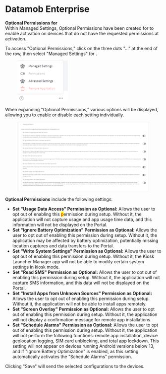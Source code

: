 # Datamob Enterprise

**Optional Permissions for**\
Within Managed Settings, Optional Permissions have been created for to enable activation on devices that do not have the requested permissions at activation.

To access "Optional Permissions," click on the three dots "..." at the end of the row, then select "Managed Settings" for .

<figure><img src="../../../../../.gitbook/assets/image (32).png" alt=""><figcaption></figcaption></figure>

When expanding "Optional Permissions," various options will be displayed, allowing you to enable or disable each setting individually.

<figure><img src="../../../../../.gitbook/assets/image (31).png" alt=""><figcaption></figcaption></figure>

**Optional Permissions** include the following settings:

* **Set "Usage Data Access" Permission as Optional:** Allows the user to opt out of enabling this <mark style="color:red;">p</mark>ermission during setup. Without it, the application will not capture usage and app usage time data, and this information will not be displayed on the Portal.
* **Set "Ignore Battery Optimization" Permission as Optional:** Allows the user to opt out of enabling this permission during setup. Without it, the application may be affected by battery optimization, potentially missing location captures and data transfers to the Portal.
* **Set "Write System Settings" Permission as Optional:** Allows the user to opt out of enabling this permission during setup. Without it, the Kiosk Launcher Manager app will not be able to modify certain system settings in kiosk mode.
* **Set "Read SMS" Permission as Optional:** Allows the user to opt out of enabling this permission during setup. Without it, the application will not capture SMS information, and this data will not be displayed on the Portal.
* **Set "Install Apps from Unknown Sources" Permission as Optional:** Allows the user to opt out of enabling this permission during setup. Without it, the application will not be able to install apps remotely.
* **Set "Screen Overlay" Permission as Optional:** Allows the user to opt out of enabling this permission during setup. Without it, the application will not display a confirmation message for remote app installations.
* **Set "Schedule Alarms" Permission as Optional:** Allows the user to opt out of enabling this permission during setup. Without it, the application will not perform the following functions: remote app installation, device geolocation logging, SIM card unblocking, and total app lockdown. This setting will not appear on devices running Android versions below 13, and if "Ignore Battery Optimization" is enabled, as this setting automatically activates the "Schedule Alarms" permission.

Clicking "Save" will send the selected configurations to the devices.
